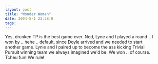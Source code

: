 ```yaml
---
layout: post
title: "Wonder Woman"
date: 2004-5-1 23:38:0
tags: 
---
```


Yes, drunken TP is the best game ever. Ned, Lyne and I played a round .. I won by .. hehe .. default, since Doyle arrived and we needed to start another game. Lynie and I paired up to become the ass kicking Trivial Pursuit winning team we always imagined we'd be. We won .. of course. Tcheu fun! We rule!

